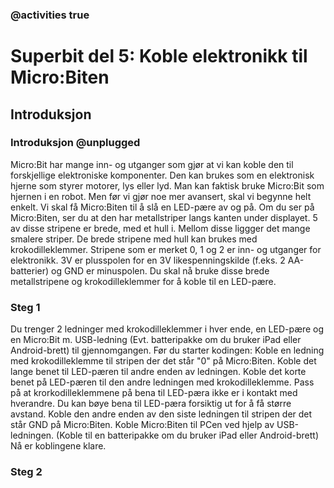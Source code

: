 ### @activities true

# Superbit del 5: Koble elektronikk til Micro:Biten
## Introduksjon
### Introduksjon @unplugged

Micro:Bit har mange inn- og utganger som gjør at vi kan koble den til forskjellige elektroniske komponenter.
Den kan brukes som en elektronisk hjerne som styrer motorer, lys eller lyd. Man kan faktisk bruke Micro:Bit som hjernen i en robot.
Men før vi gjør noe mer avansert, skal vi begynne helt enkelt.
Vi skal få Micro:Biten til å slå en LED-pære av og på.
Om du ser på Micro:Biten, ser du at den har metallstriper langs kanten under displayet.
5 av disse stripene er brede, med et hull i.
Mellom disse liggger det mange smalere striper.
De brede stripene med hull kan brukes med krokodilleklemmer.
Stripene som er merket 0, 1 og 2 er inn- og utganger for elektronikk.
3V er plusspolen for en 3V likespenningskilde (f.eks. 2 AA-batterier) og GND er minuspolen.
Du skal nå bruke disse brede metallstripene og krokodilleklemmer for å koble til en LED-pære.

### Steg 1

Du trenger 2 ledninger med krokodilleklemmer i hver ende, en LED-pære og en Micro:Bit m. USB-ledning (Evt. batteripakke om du bruker iPad eller Android-brett) til gjennomgangen.
Før du starter kodingen:
Koble en ledning med krokodilleklemme til stripen der det står "0" på Micro:Biten.
Koble det lange benet til LED-pæren til andre enden av ledningen.
Koble det korte benet på LED-pæren til den andre ledningen med krokodilleklemme.
Pass på at krorkodilleklemmene på bena til LED-pæra ikke er i kontakt med hverandre.
Du kan bøye bena til LED-pæra forsiktig ut for å få større avstand.
Koble den andre enden av den siste ledningen til stripen der det står GND på Micro:Biten.
Koble Micro:Biten til PCen ved hjelp av USB-ledningen. (Koble til en batteripakke om du bruker iPad eller Android-brett)
Nå er koblingene klare.

### Steg 2


